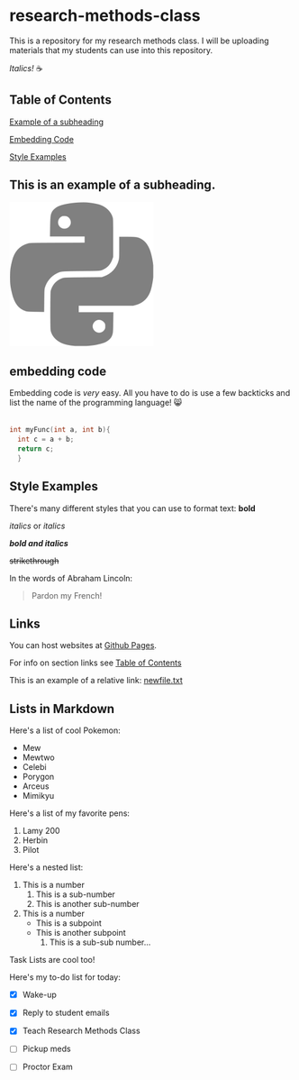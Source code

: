 # research-methods-class
This is a repository for my research methods class. 
I will be uploading materials that my students can use 
into this repository. 

_Italics!_
:coffee:

## Table of Contents

[Example of a subheading](#this-is-an-example-of-a-subheading)

[Embedding Code](#embedding-code)

[Style Examples](#style-examples)

## This is an example of a subheading. 
![Alt Text](img/python.png)

## embedding code

Embedding code is _very_ easy. All you have to do 
is use a few backticks and list the name of the programming language! 😸

```cpp

int myFunc(int a, int b){
  int c = a + b; 
  return c;
  }  
```

## Style Examples

There's many different styles that you can use to format text:
**bold**

_italics_ or *italics*

*__bold and italics__*

~~strikethrough~~

In the words of Abraham Lincoln:

> Pardon my French!

## Links

You can host websites at [Github Pages](https://pages.github.com/).

For info on section links see [Table of Contents](#table-of-contents)

This is an example of a relative link: [newfile.txt](newfile.txt)

## Lists in Markdown

Here's a list of cool Pokemon:

- Mew
- Mewtwo
- Celebi
- Porygon
- Arceus
- Mimikyu

Here's a list of my favorite pens:

1. Lamy 200
2. Herbin
3. Pilot

Here's a nested list:

1. This is a number
   1. This is a sub-number
   2. This is another sub-number
2. This is a number
   - This is a subpoint
   - This is another subpoint
     1. This is a sub-sub number...

Task Lists are cool too!

Here's my to-do list for today:
-[x] Wake-up

-[x] Reply to student emails

-[x] Teach Research Methods Class

-[ ] Pickup meds

-[ ] Proctor Exam



